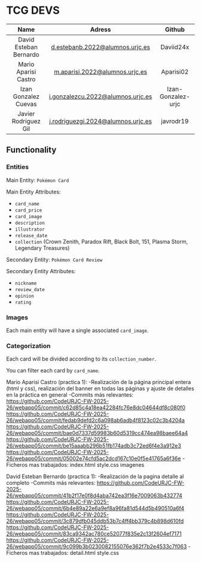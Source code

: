 # **TCG DEVS**

| Name  | Adress | Github |
| :-------------:|:-------------:| :-------------: |
|David Esteban Bernardo|d.estebanb.2022@alumnos.urjc.es|Daviid24x| 
|Mario Aparisi Castro|m.aparisi.2022@alumnos.urjc.es|Aparisi02|
|Izan Gonzalez Cuevas|i.gonzalezcu.2022@alumnos.urjc.es|Izan-Gonzalez-urjc|
|Javier Rodríguez Gil|j.rodriguezgi.2024@alumnos.urjc.es|javrodr19|

## **Functionality**
### Entities
Main Entity: `Pokémon Card`

Main Entity Attributes: 
* `card_name`
* `card_price`
* `card_image`
* `description`
* `illustrator`
* `release_date`
* `collection` (Crown Zenith, Paradox Rift, Black Bolt, 151, Plasma Storm, Legendary Treasures)

Secondary Entity: `Pokémon Card Review`

Secondary Entity Attributes: 
* `nickname`
* `review_date`
* `opinion`
* `rating`

### Images
Each main entity will have a single associated `card_image`.

### Categorization
Each card will be divided according to its `collection_number`.

You can filter each card by `card_name`.































Mario Aparisi Castro (practica 1):
    -Realización de la página principal entera (html y css), realización del banner en todas las páginas y ajuste de detalles 
    en la práctica en general
    -Commits más relevantes:
    https://github.com/CodeURJC-FW-2025-26/webapp05/commit/c62d85c4a18ea42284fc76e8dc04644df8c080f0
    https://github.com/CodeURJC-FW-2025-26/webapp05/commit/fedab9defd2c6a098ab6adb4f8123c02c3b4204a
    https://github.com/CodeURJC-FW-2025-26/webapp05/commit/bae0d7337d59983b60d5319cc474ea98baee64a4
    https://github.com/CodeURJC-FW-2025-26/webapp05/commit/be15aaabb296b51fb174adb3c72ed6f4e3a912e3
    https://github.com/CodeURJC-FW-2025-26/webapp05/commit/05002e74cfd5ac2dcd167c10e0f5e41765a6f36e
    -Ficheros mas trabajados:
    index.html
    style.css
    imagenes

David Esteban Bernardo (practica 1):
    -Realización de la pagina detalle al completo
    -Commits más relevantes:
    https://github.com/CodeURJC-FW-2025-26/webapp05/commit/41b2f17e0f8d4aba742ea3f16e7009063b432774
    https://github.com/CodeURJC-FW-2025-26/webapp05/commit/6b4e89a22e6a9ef8a96fa81d544d5b490510a6f4
    https://github.com/CodeURJC-FW-2025-26/webapp05/commit/3c879dfb045ddb53b7c4ff4bb379c4b898d610fd
    https://github.com/CodeURJC-FW-2025-26/webapp05/commit/83ca9342ac780ce52077f835e2c13f2604ef7171
    https://github.com/CodeURJC-FW-2025-26/webapp05/commit/9c099b3b0230082155076e362f7b2e4533c7f063
    -Ficheros mas trabajados:
    detail.html
    style.css
    





